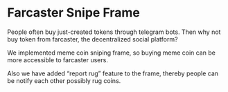 # Farcaster Snipe Frame

People often buy just-created tokens through telegram bots. Then why not buy token from farcaster, the decentralized social platform?

We implemented meme coin sniping frame, so buying meme coin can be more accessible to farcaster users.

Also we have added “report rug” feature to the frame, thereby people can be notify each other possibly rug coins.
